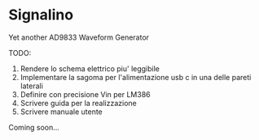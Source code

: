# Signalino
Yet another AD9833 Waveform Generator

TODO:
  1. Rendere lo schema elettrico piu' leggibile
  2. Implementare la sagoma per l'alimentazione usb c in una delle pareti laterali
  3. Definire con precisione Vin per LM386
  4. Scrivere guida per la realizzazione
  5. Scrivere manuale utente

Coming soon...
